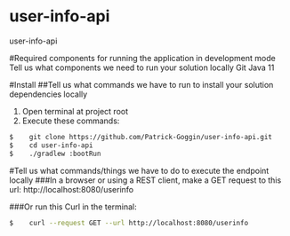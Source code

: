 # user-info-api
user-info-api

#Required components for running the application in development mode
Tell us what components we need to run your solution locally
Git
Java 11

#Install
##Tell us what commands we have to run to install your solution dependencies locally
1. Open terminal at project root
2. Execute these commands:
```bash
$    git clone https://github.com/Patrick-Goggin/user-info-api.git
$    cd user-info-api
$    ./gradlew :bootRun
```

#Tell us what commands/things we have to do to execute the endpoint locally
###In a browser or using a REST client, make a GET request to this url:
http://localhost:8080/userinfo

###Or run this Curl in the terminal:
```bash
$    curl --request GET --url http://localhost:8080/userinfo
```


